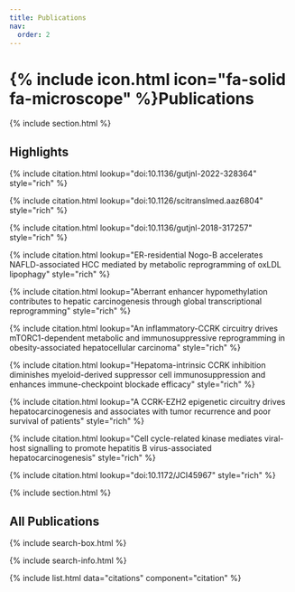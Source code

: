 ```yaml
---
title: Publications
nav:
  order: 2
---
```


# {% include icon.html icon="fa-solid fa-microscope" %}Publications

{% include section.html %}

## Highlights

{% include citation.html lookup="doi:10.1136/gutjnl-2022-328364" style="rich" %}

{% include citation.html lookup="doi:10.1126/scitranslmed.aaz6804" style="rich" %}

{% include citation.html lookup="doi:10.1136/gutjnl-2018-317257" style="rich" %}

{% include citation.html lookup="ER-residential Nogo-B accelerates NAFLD-associated HCC mediated by metabolic reprogramming of oxLDL lipophagy" style="rich" %}

{% include citation.html lookup="Aberrant enhancer hypomethylation contributes to hepatic carcinogenesis through global transcriptional reprogramming" style="rich" %}

{% include citation.html lookup="An inflammatory-CCRK circuitry drives mTORC1-dependent metabolic and immunosuppressive reprogramming in obesity-associated hepatocellular carcinoma" style="rich" %}

{% include citation.html lookup="Hepatoma-intrinsic CCRK inhibition diminishes myeloid-derived suppressor cell immunosuppression and enhances immune-checkpoint blockade efficacy" style="rich" %}

{% include citation.html lookup="A CCRK-EZH2 epigenetic circuitry drives hepatocarcinogenesis and associates with tumor recurrence and poor survival of patients" style="rich" %}

{% include citation.html lookup="Cell cycle-related kinase mediates viral-host signalling to promote hepatitis B virus-associated hepatocarcinogenesis" style="rich" %}

{% include citation.html lookup="doi:10.1172/JCI45967" style="rich" %}


{% include section.html %}

## All Publications

{% include search-box.html %}

{% include search-info.html %}

{% include list.html data="citations" component="citation" %}
